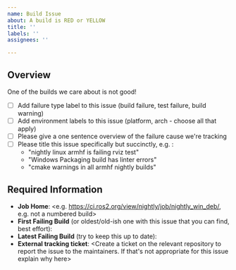 ```yaml
---
name: Build Issue
about: A build is RED or YELLOW
title: ''
labels: ''
assignees: ''

---
```


## Overview

One of the builds we care about is not good!

* [ ] Add failure type label to this issue (build failure, test failure, build warning)
* [ ] Add environment labels to this issue (platform, arch - choose all that apply)
* [ ] Please give a one sentence overview of the failure cause we're tracking
* [ ] Please title this issue specifically but succinctly, e.g. :
    * "nightly linux armhf is failing rviz test"
    * "Windows Packaging build has linter errors"
    * "cmake warnings in all armhf nightly builds"

## Required Information

* **Job Home**: <e.g. https://ci.ros2.org/view/nightly/job/nightly_win_deb/, e.g. not a numbered build>
* **First Failing Build** (or oldest/old-ish one with this issue that you can find, best effort): 
* **Latest Failing Build** (try to keep this up to date): 
* **External tracking ticket**: <Create a ticket on the relevant repository to report the issue to the maintainers. If that's not appropriate for this issue explain why here>
